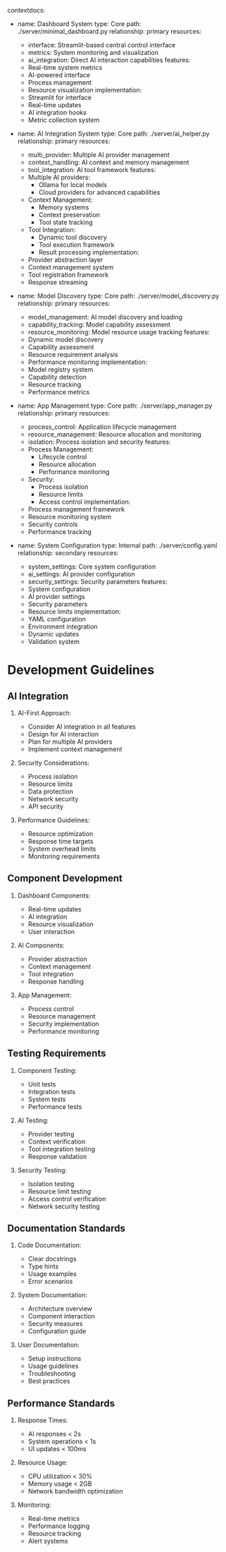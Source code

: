 contextdocs:
  - name: Dashboard System
    type: Core
    path: ./server/minimal_dashboard.py
    relationship: primary
    resources:
      - interface: Streamlit-based central control interface
      - metrics: System monitoring and visualization
      - ai_integration: Direct AI interaction capabilities
    features:
      - Real-time system metrics
      - AI-powered interface
      - Process management
      - Resource visualization
    implementation:
      - Streamlit for interface
      - Real-time updates
      - AI integration hooks
      - Metric collection system

  - name: AI Integration System
    type: Core
    path: ./server/ai_helper.py
    relationship: primary
    resources:
      - multi_provider: Multiple AI provider management
      - context_handling: AI context and memory management
      - tool_integration: AI tool framework
    features:
      - Multiple AI providers:
        - Ollama for local models
        - Cloud providers for advanced capabilities
      - Context Management:
        - Memory systems
        - Context preservation
        - Tool state tracking
      - Tool Integration:
        - Dynamic tool discovery
        - Tool execution framework
        - Result processing
    implementation:
      - Provider abstraction layer
      - Context management system
      - Tool registration framework
      - Response streaming

  - name: Model Discovery
    type: Core
    path: ./server/model_discovery.py
    relationship: primary
    resources:
      - model_management: AI model discovery and loading
      - capability_tracking: Model capability assessment
      - resource_monitoring: Model resource usage tracking
    features:
      - Dynamic model discovery
      - Capability assessment
      - Resource requirement analysis
      - Performance monitoring
    implementation:
      - Model registry system
      - Capability detection
      - Resource tracking
      - Performance metrics

  - name: App Management
    type: Core
    path: ./server/app_manager.py
    relationship: primary
    resources:
      - process_control: Application lifecycle management
      - resource_management: Resource allocation and monitoring
      - isolation: Process isolation and security
    features:
      - Process Management:
        - Lifecycle control
        - Resource allocation
        - Performance monitoring
      - Security:
        - Process isolation
        - Resource limits
        - Access control
    implementation:
      - Process management framework
      - Resource monitoring system
      - Security controls
      - Performance tracking

  - name: System Configuration
    type: Internal
    path: ./server/config.yaml
    relationship: secondary
    resources:
      - system_settings: Core system configuration
      - ai_settings: AI provider configuration
      - security_settings: Security parameters
    features:
      - System configuration
      - AI provider settings
      - Security parameters
      - Resource limits
    implementation:
      - YAML configuration
      - Environment integration
      - Dynamic updates
      - Validation system

# Development Guidelines

## AI Integration
1. AI-First Approach:
   - Consider AI integration in all features
   - Design for AI interaction
   - Plan for multiple AI providers
   - Implement context management

2. Security Considerations:
   - Process isolation
   - Resource limits
   - Data protection
   - Network security
   - API security

3. Performance Guidelines:
   - Resource optimization
   - Response time targets
   - System overhead limits
   - Monitoring requirements

## Component Development

1. Dashboard Components:
   - Real-time updates
   - AI integration
   - Resource visualization
   - User interaction

2. AI Components:
   - Provider abstraction
   - Context management
   - Tool integration
   - Response handling

3. App Management:
   - Process control
   - Resource management
   - Security implementation
   - Performance monitoring

## Testing Requirements

1. Component Testing:
   - Unit tests
   - Integration tests
   - System tests
   - Performance tests

2. AI Testing:
   - Provider testing
   - Context verification
   - Tool integration testing
   - Response validation

3. Security Testing:
   - Isolation testing
   - Resource limit testing
   - Access control verification
   - Network security testing

## Documentation Standards

1. Code Documentation:
   - Clear docstrings
   - Type hints
   - Usage examples
   - Error scenarios

2. System Documentation:
   - Architecture overview
   - Component interaction
   - Security measures
   - Configuration guide

3. User Documentation:
   - Setup instructions
   - Usage guidelines
   - Troubleshooting
   - Best practices

## Performance Standards

1. Response Times:
   - AI responses < 2s
   - System operations < 1s
   - UI updates < 100ms

2. Resource Usage:
   - CPU utilization < 30%
   - Memory usage < 2GB
   - Network bandwidth optimization

3. Monitoring:
   - Real-time metrics
   - Performance logging
   - Resource tracking
   - Alert systems

